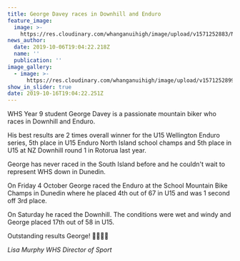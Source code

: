 ```yaml
---
title: George Davey races in Downhill and Enduro
feature_image:
  image: >-
    https://res.cloudinary.com/whanganuihigh/image/upload/v1571252883/News/George_Davey_Oct_2019.jpg
news_author:
  date: 2019-10-06T19:04:22.218Z
  name: ''
  publication: ''
image_gallery:
  - image: >-
      https://res.cloudinary.com/whanganuihigh/image/upload/v1571252899/News/George_Davey._Oct_2019.jpg
show_in_slider: true
date: 2019-10-16T19:04:22.251Z
---
```

WHS Year 9 student George Davey is a passionate mountain biker who races in Downhill and Enduro. 

His best results are 2 times overall winner for the U15 Wellington Enduro series, 5th place in U15 Enduro North Island school champs and 5th place in U15 at NZ Downhill round 1 in Rotorua last year.

George has never raced in the South Island before and he couldn't wait to represent WHS down in Dunedin.

On Friday 4 October George raced the Enduro at the School Mountain Bike Champs in Dunedin where he placed 4th out of 67 in U15 and was 1 second off 3rd place.

On Saturday he raced the Downhill. The conditions were wet and windy and George placed 17th out of 58 in U15.

Outstanding results George! 💛🚴‍♂️💚

_Lisa Murphy
WHS Director of Sport_
